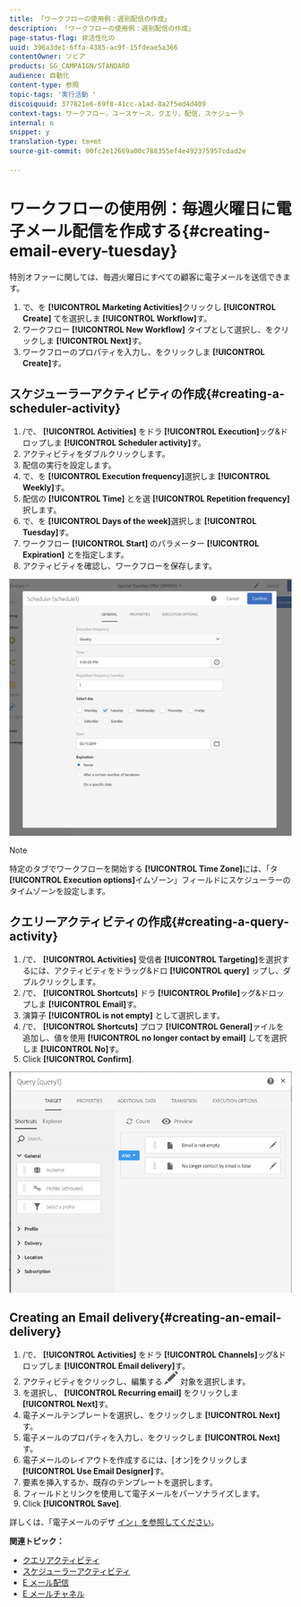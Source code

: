 ```yaml
---
title: 「ワークフローの使用例：週別配信の作成」
description: 「ワークフローの使用例：週別配信の作成」
page-status-flag: 非活性化の
uuid: 396a3de1-6ffa-4385-ac9f-15fdeae5a366
contentOwner: ソビア
products: SG_CAMPAIGN/STANDARD
audience: 自動化
content-type: 参照
topic-tags: '実行活動 '
discoiquuid: 377821e6-69f8-41cc-a1ad-8a2f5ed4d409
context-tags: ワークフロー，ユースケース，クエリ，配信，スケジューラ
internal: n
snippet: y
translation-type: tm+mt
source-git-commit: 00fc2e12669a00c788355ef4e492375957cdad2e

---
```



# ワークフローの使用例：毎週火曜日に電子メール配信を作成する{#creating-email-every-tuesday}

特別オファーに関しては、毎週火曜日にすべての顧客に電子メールを送信できます。

1. で、を **[!UICONTROL Marketing Activities]**&#x200B;クリックし **[!UICONTROL Create]** てを選択しま **[!UICONTROL Workflow]**&#x200B;す。
1. ワークフロー **[!UICONTROL New Workflow]** タイプとして選択し、をクリックしま **[!UICONTROL Next]**&#x200B;す。
1. ワークフローのプロパティを入力し、をクリックしま **[!UICONTROL Create]**&#x200B;す。

## スケジューラーアクティビティの作成{#creating-a-scheduler-activity}

1. /で、 **[!UICONTROL Activities]** をドラ **[!UICONTROL Execution]**&#x200B;ッグ&amp;ドロップしま **[!UICONTROL Scheduler activity]**&#x200B;す。
1. アクティビティをダブルクリックします。
1. 配信の実行を設定します。
1. で、を **[!UICONTROL Execution frequency]**&#x200B;選択しま **[!UICONTROL Weekly]**&#x200B;す。
1. 配信の **[!UICONTROL Time]** とを選 **[!UICONTROL Repetition frequency]** 択します。
1. で、を **[!UICONTROL Days of the week]**&#x200B;選択しま **[!UICONTROL Tuesday]**&#x200B;す。
1. ワークフロー **[!UICONTROL Start]** のパラメーター **[!UICONTROL Expiration]** とを指定します。
1. アクティビティを確認し、ワークフローを保存します。

![](assets/scheduler_properties.png)

>[!NOTE]
>
>特定のタブでワークフローを開始する **[!UICONTROL Time Zone]**&#x200B;には、「タ&#x200B;**[!UICONTROL Execution options]**&#x200B;イムゾーン」フィールドにスケジューラーのタイムゾーンを設定します。

## クエリーアクティビティの作成{#creating-a-query-activity}

1. /で、 **[!UICONTROL Activities]** 受信者 **[!UICONTROL Targeting]**&#x200B;を選択するには、アクティビティをドラッグ&amp;ドロ **[!UICONTROL query]** ップし、ダブルクリックします。
1. /で、 **[!UICONTROL Shortcuts]** ドラ **[!UICONTROL Profile]**&#x200B;ッグ&amp;ドロップしま **[!UICONTROL Email]**&#x200B;す。
1. 演算子 **[!UICONTROL is not empty]** として選択します。
1. /で、 **[!UICONTROL Shortcuts]** プロフ **[!UICONTROL General]**&#x200B;ァイルを追加し、値を使用 **[!UICONTROL no longer contact by email]** してを選択しま **[!UICONTROL No]**&#x200B;す。
1. Click **[!UICONTROL Confirm]**.

![](assets/wf-complement-query.png)

## Creating an Email delivery{#creating-an-email-delivery}

1. /で、 **[!UICONTROL Activities]** をドラ **[!UICONTROL Channels]**&#x200B;ッグ&amp;ドロップしま **[!UICONTROL Email delivery]**&#x200B;す。
1. アクティビティをクリックし、編集する ![](assets/edit_darkgrey-24px.png) 対象を選択します。
1. を選択し、 **[!UICONTROL Recurring email]** をクリックしま **[!UICONTROL Next]**&#x200B;す。
1. 電子メールテンプレートを選択し、をクリックしま **[!UICONTROL Next]**&#x200B;す。
1. 電子メールのプロパティを入力し、をクリックしま **[!UICONTROL Next]**&#x200B;す。
1. 電子メールのレイアウトを作成するには、[オン]をクリックしま **[!UICONTROL Use Email Designer]**&#x200B;す。
1. 要素を挿入するか、既存のテンプレートを選択します。
1. フィールドとリンクを使用して電子メールをパーソナライズします。
1. Click **[!UICONTROL Save]**.

詳しくは、「電子メールのデザ [イン」を参照してください](../../designing/using/designing-from-scratch.md#designing-an-email-content-from-scratch)。

**関連トピック：**

* [クエリアクティビティ](../..//automating/using/query.md)
* [スケジューラーアクティビティ](../..//automating/using/scheduler.md)
* [E メール配信](../..//automating/using/email-delivery.md)
* [E メールチャネル](../..//channels/using/creating-an-email.md)
